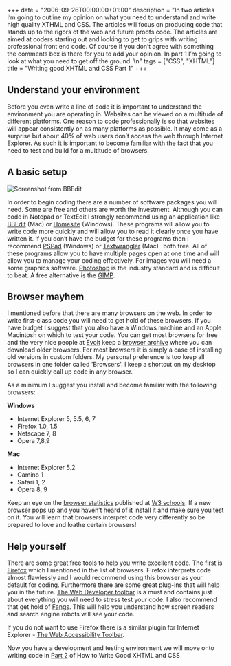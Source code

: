 +++
date = "2006-09-26T00:00:00+01:00"
description = "In two articles I&rsquo;m going to outline my opinion on what you need to understand and write high quality XTHML and CSS. The articles will focus on producing code that stands up to the rigors of the web and future proofs code. The articles are aimed at coders starting out and looking to get to grips with writing professional front end code. Of course if you don&rsquo;t agree with something the comments box is there for you to add your opinion. In part 1 I&rsquo;m going to look at what you need to get off the ground. \n"
tags = ["CSS", "XHTML"]
title = "Writing good XHTML and CSS Part 1"
+++

## Understand your environment

Before you even write a line of code it is important to understand the
environment you are operating in. Websites can be viewed on a multitude of
different platforms. One reason to code professionally is so that websites will
appear consistently on as many platforms as possible. It may come as a surprise
but about 40% of web users don’t access the web through Internet Explorer. As
such it is important to become familiar with the fact that you need to test and
build for a multitude of browsers.

## A basic setup

![Screenshot from BBEdit][1]

In order to begin coding there are a number of software packages you will need.
Some are free and others are worth the investment. Although you can code in
Notepad or TextEdit I strongly recommend using an application like [BBEdit][2]
(Mac) or [Homesite][3] (Windows). These programs will allow you to write code
more quickly and will allow you to read it clearly once you have written it. If
you don’t have the budget for these programs then I recommend [PSPad][4]
(Windows) or [Textwrangler][5] (Mac)- both free. All of these programs allow you
to have multiple pages open at one time and will allow you to manage your coding
effectively. For images you will need a some graphics software. [Photoshop][6]
is the industry standard and is difficult to beat. A free alternative is the
[GIMP][7].

## Browser mayhem

I mentioned before that there are many browsers on the web. In order to write
first-class code you will need to get hold of these browsers. If you have budget
I suggest that you also have a Windows machine and an Apple Macintosh on which
to test your code. You can get most browsers for free and the very nice people
at [Evolt][8] keep a [browser archive][9] where you can download older browsers.
For most browsers it is simply a case of installing old versions in custom
folders. My personal preference is too keep all browsers in one folder called
'Browsers'. I keep a shortcut on my desktop so I can quickly call up code in any
browser.

As a minimum I suggest you install and become familiar with the following
browsers:

**Windows**

- Internet Explorer 5, 5.5, 6, 7
- Firefox 1.0, 1.5
- Netscape 7, 8
- Opera 7,8,9

**Mac**

- Internet Explorer 5.2
- Camino 1
- Safari 1, 2
- Opera 8, 9

Keep an eye on the [browser statistics][10] published at [W3 schools][11]. If a
new browser pops up and you haven’t heard of it install it and make sure you
test on it. You will learn that browsers interpret code very differently so be
prepared to love and loathe certain browsers!

## Help yourself

There are some great free tools to help you write excellent code. The first is
[Firefox][12] which I mentioned in the list of browsers. Firefox interprets code
almost flawlessly and I would recommend using this browser as your default for
coding. Furthermore there are some great plug-ins that will help you in the
future. [The Web Developer toolbar][13] is a must and contains just about
everything you will need to stress test your code. I also recommend that get
hold of [Fangs][14]. This will help you understand how screen readers and search
engine robots will see your code.

If you do not want to use Firefox there is a similar plugin for Internet
Explorer - [The Web Accessibility Toolbar][15].

Now you have a development and testing environment we will move onto writing
code in [Part 2][16] of How to Write Good XHTML and CSS

[1]: /images/articles/bbedit.png
[2]: http://www.barebones.com/products/bbedit/
[3]: http://www.adobe.com/products/homesite/
[4]: http://www.pspad.com/
[5]: http://www.barebones.com/products/textwrangler/
[6]: http://www.adobe.com/products/photoshop/
[7]: http://www.gimp.org/
[8]: http://www.evolt.org/
[9]: http://browsers.evolt.org/
[10]: http://www.w3schools.com/browsers/browsers_stats.asp
[11]: http://www.w3schools.com
[12]: http://www.mozilla.com/firefox/
[13]: https://addons.mozilla.org/firefox/60/
[14]: https://addons.mozilla.org/firefox/402/
[15]: http://www.visionaustralia.org.au/ais/toolbar/
[16]: /writing_good_xhtml_and_css_part_2/
